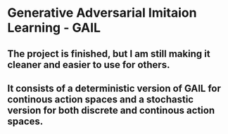 # Generative Adversarial Imitaion Learning - GAIL

## The project is finished, but I am still making it cleaner and easier to use for others.

## It consists of a deterministic version of GAIL for continous action spaces and a stochastic version for both discrete and continous action spaces.

